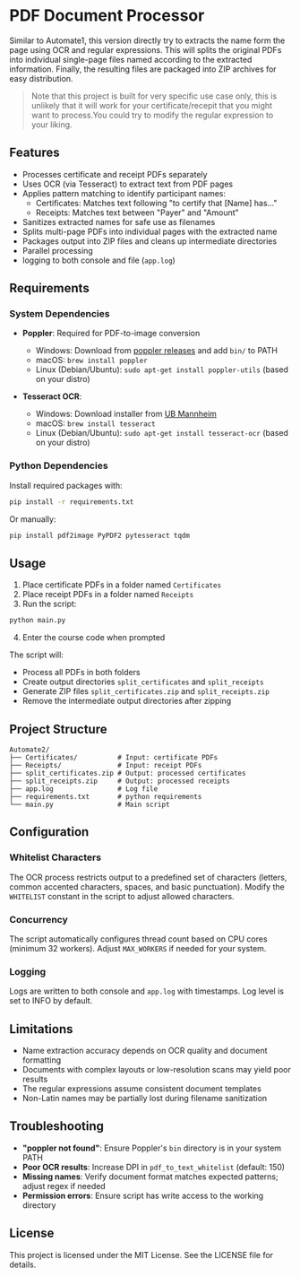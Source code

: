 # PDF Document Processor
Similar to Automate1, this version directly try to extracts the name form the page using OCR and regular expressions. This will splits the original PDFs into individual single-page files named according to the extracted information. Finally, the resulting files are packaged into ZIP archives for easy distribution.

> Note that this project is built for very specific use case only, this is unlikely that it will work for your certificate/recepit that you might want to process.You could try to modify the regular expression to your liking.

## Features

- Processes certificate and receipt PDFs separately
- Uses OCR (via Tesseract) to extract text from PDF pages
- Applies pattern matching to identify participant names:
  - Certificates: Matches text following "to certify that [Name] has..."
  - Receipts: Matches text between "Payer" and "Amount"
- Sanitizes extracted names for safe use as filenames
- Splits multi-page PDFs into individual pages with the extracted name
- Packages output into ZIP files and cleans up intermediate directories
- Parallel processing
- logging to both console and file (`app.log`)

## Requirements

### System Dependencies

- **Poppler**: Required for PDF-to-image conversion
  - Windows: Download from [poppler releases](https://github.com/oschwartz10612/poppler-windows/releases/) and add `bin/` to PATH
  - macOS: `brew install poppler`
  - Linux (Debian/Ubuntu): `sudo apt-get install poppler-utils` (based on your distro)

- **Tesseract OCR**:
  - Windows: Download installer from [UB Mannheim](https://github.com/UB-Mannheim/tesseract/wiki)
  - macOS: `brew install tesseract`
  - Linux (Debian/Ubuntu): `sudo apt-get install tesseract-ocr` (based on your distro)

### Python Dependencies

Install required packages with:

```bash
pip install -r requirements.txt
```

Or manually:

```bash
pip install pdf2image PyPDF2 pytesseract tqdm
```

## Usage

1. Place certificate PDFs in a folder named `Certificates`
2. Place receipt PDFs in a folder named `Receipts`
3. Run the script:

```bash
python main.py
```

4. Enter the course code when prompted

The script will:
- Process all PDFs in both folders
- Create output directories `split_certificates` and `split_receipts`
- Generate ZIP files `split_certificates.zip` and `split_receipts.zip`
- Remove the intermediate output directories after zipping

## Project Structure

```
Automate2/
├── Certificates/          # Input: certificate PDFs
├── Receipts/              # Input: receipt PDFs
├── split_certificates.zip # Output: processed certificates
├── split_receipts.zip     # Output: processed receipts
├── app.log                # Log file
├── requirements.txt       # python requirements
└── main.py                # Main script
```

## Configuration

### Whitelist Characters

The OCR process restricts output to a predefined set of characters (letters, common accented characters, spaces, and basic punctuation). Modify the `WHITELIST` constant in the script to adjust allowed characters.

### Concurrency

The script automatically configures thread count based on CPU cores (minimum 32 workers). Adjust `MAX_WORKERS` if needed for your system.

### Logging

Logs are written to both console and `app.log` with timestamps. Log level is set to INFO by default.

## Limitations

- Name extraction accuracy depends on OCR quality and document formatting
- Documents with complex layouts or low-resolution scans may yield poor results
- The regular expressions assume consistent document templates
- Non-Latin names may be partially lost during filename sanitization

## Troubleshooting

- **"poppler not found"**: Ensure Poppler's `bin` directory is in your system PATH
- **Poor OCR results**: Increase DPI in `pdf_to_text_whitelist` (default: 150)
- **Missing names**: Verify document format matches expected patterns; adjust regex if needed
- **Permission errors**: Ensure script has write access to the working directory

## License

This project is licensed under the MIT License. See the LICENSE file for details.